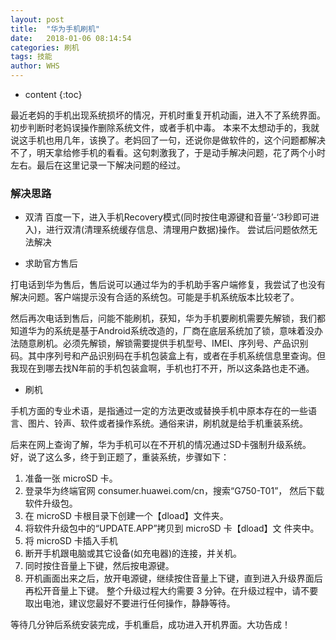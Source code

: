 ```yaml
---
layout: post
title:  "华为手机刷机"
date:   2018-01-06 08:14:54
categories: 刷机
tags: 技能 
author: WHS
---
```


* content
{:toc}

最近老妈的手机出现系统损坏的情况，开机时重复开机动画，进入不了系统界面。初步判断时老妈误操作删除系统文件，或者手机中毒。
本来不太想动手的，我就说这手机也用几年，该换了。老妈回了一句，还说你是做软件的，这个问题都解决不了，明天拿给修手机的看看。这句刺激我了，于是动手解决问题，花了两个小时左右。最后在这里记录一下解决问题的经过。








### 解决思路

* 双清
百度一下，进入手机Recovery模式(同时按住电源键和音量’-‘3秒即可进入)，进行双清(清理系统缓存信息、清理用户数据)操作。
尝试后问题依然无法解决

* 求助官方售后

打电话到华为售后，售后说可以通过华为的手机助手客户端修复，我尝试了也没有解决问题。客户端提示没有合适的系统包。可能是手机系统版本比较老了。

然后再次电话到售后，问能不能刷机，获知，华为手机要刷机需要先解锁，我们都知道华为的系统是基于Android系统改造的，厂商在底层系统加了锁，意味着没办法随意刷机。必须先解锁，解锁需要提供手机型号、IMEI、序列号、产品识别码。其中序列号和产品识别码在手机包装盒上有，或者在手机系统信息里查询。但我现在到哪去找N年前的手机包装盒啊，手机也打不开，所以这条路也走不通。

* 刷机

手机方面的专业术语，是指通过一定的方法更改或替换手机中原本存在的一些语言、图片、铃声、软件或者操作系统。通俗来讲，刷机就是给手机重装系统。

后来在网上查询了解，华为手机可以在不开机的情况通过SD卡强制升级系统。好，说了这么多，终于到正题了，重装系统，步骤如下：

1. 准备一张 microSD 卡。
2. 登录华为终端官网 consumer.huawei.com/cn，搜索“G750-T01”， 然后下载软件升级包。
3. 在 microSD 卡根目录下创建一个【dload】文件夹。
4. 将软件升级包中的“UPDATE.APP”拷贝到 microSD 卡【dload】文 件夹中。
5. 将 microSD 卡插入手机
6. 断开手机跟电脑或其它设备(如充电器)的连接，并关机。
7. 同时按住音量上下键，然后按电源键。
8. 开机画面出来之后，放开电源键，继续按住音量上下键，直到进入升级界面后再松开音量上下键。
整个升级过程大约需要 3 分钟。在升级过程中，请不要取出电池，建议您最好不要进行任何操作，静静等待。


等待几分钟后系统安装完成，手机重启，成功进入开机界面。大功告成！




